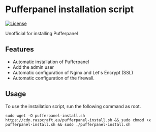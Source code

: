 # Pufferpanel installation script

[![License](https://img.shields.io/badge/license-GPL%20v3-blue.svg)](LICENSE)

Unofficial for installing Pufferpanel

## Features

- Automatic installation of Pufferpanel
- Add the admin user
- Automatic configuration of Nginx and Let's Encrypt (SSL)
- Automatic configuration of the firewall.

## Usage

To use the installation script, run the following command as root.

`sudo wget -O pufferpanel-install.sh https://cdn.raspcraft.eu/pufferpanel-install.sh && sudo chmod +x pufferpanel-install.sh && sudo ./pufferpanel-install.sh
`
